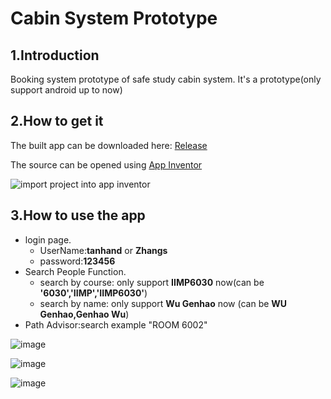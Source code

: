 # Cabin System Prototype
## 1.Introduction
Booking system prototype of safe study cabin system. It's a prototype(only support android up to now)

## 2.How to get it
The built app can be downloaded here: [Release](https://github.com/qqblack/CabinSystemPrototype/releases)

The source can be opened using [App Inventor](https://appinventor.mit.edu/)

![import project into app inventor](https://user-images.githubusercontent.com/25791058/102513751-93a99980-40c6-11eb-9fac-35be161b029d.png)

## 3.How to use the app
* login page.
  * UserName:**tanhand** or **Zhangs**
  * password:**123456**
* Search People Function.
  * search by course: only support **IIMP6030** now(can be **'6030','IIMP','IIMP6030'**)
  * search by name: only support **Wu Genhao**  now (can be **WU Genhao,Genhao Wu**)
* Path Advisor:search example "ROOM 6002"

![image](https://user-images.githubusercontent.com/25791058/102521075-70371c80-40cf-11eb-9a15-a3c30de95ce3.png)

![image](https://user-images.githubusercontent.com/25791058/102521441-e50a5680-40cf-11eb-87b0-b20e2d21c29b.png)

![image](https://user-images.githubusercontent.com/25791058/102521519-feab9e00-40cf-11eb-83fa-e7ed268e2d5e.png)
